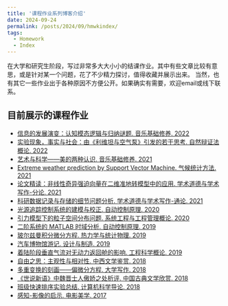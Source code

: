 ```yaml
---
title: '课程作业系列博客介绍'
date: 2024-09-24
permalink: /posts/2024/09/hmwkindex/
tags:
  - Homework
  - Index
---
```


在大学和研究生阶段，写过非常多大大小小的结课作业。其中有些文章比较有意思，或是针对某一个问题，花了不少精力探讨，值得收藏并展示出来。
当然，也有其它一些作业出于各种原因不方便公开。如果确实有需要，欢迎email或线下联系。

## 目前展示的课程作业
* [信息的发展演变：认知模态逻辑与归纳谜题. 音乐基础修养. 2022](hmwk/2022-05-04-logic.md)
* [实验现象，事实与社会：由《利维坦与空气泵》引发的若干思考. 自然辩证法概论. 2022](hmwk/2022-04-20-lwt.md)
* [艺术与科学——美的两种认识. 音乐基础修养. 2021](hmwk/2021-12-06-music.md)
* [Extreme weather prediction by Support Vector Machine. 气候统计方法. 2021](hmwk/2021-11-30-svm.md)
* [论文精读：非线性奇异强迫向量在二维准地转模型中的应用. 学术道德与学术写作-分论. 2021](hmwk/2021-10-20-fl.md)
* [科研数据记录与存储的细节问题分析. 学术道德与学术写作-通论. 2021](hmwk/2021-10-17-tl.md)
* [光源追踪控制系统的建模与校正. 自动控制原理. 2020](hmwk/2020-01-05-light-tracer.md)
* [引力模型下的粒子空间分布问题. 系统工程与工程管理概论. 2020](hmwk/2020-01-03-particles.md)
* [二阶系统的 MATLAB 时域分析. 自动控制原理. 2019](hmwk/2019-10-29-second-order-sys.md)
* [玻尔兹曼积分微分方程. 热力学与统计物理. 2019](hmwk/2019-06-26-boltzmann.md)
* [汽车博物馆游记. 设计与制造. 2019](hmwk/2019-06-17-car.md)
* [着陆阶段垂直气流对无动力返回舱的影响. 工程科学概论. 2019](hmwk/2019-01-16-introeng.md)
* [自由之思：主观性与相对性. 中西文学鉴赏. 2018](hmwk/2018-12-19-freedom.md)
* [多重变换的刻画——偏微分方程. 大学写作. 2018](hmwk/2018-06-27-pdeintro.md)
* [《世说新语》中魏晋士人傲娇之处析评. 中国古典文学欣赏. 2018](hmwk/2018-06-20-ssxy.md)
* [班级快速排序实验总结. 计算机科学导论. 2018](hmwk/2018-05-31-quicksort.md)
* [感知-影像的启示. 电影美学. 2017](hmwk/2017-12-17-movie.md)

